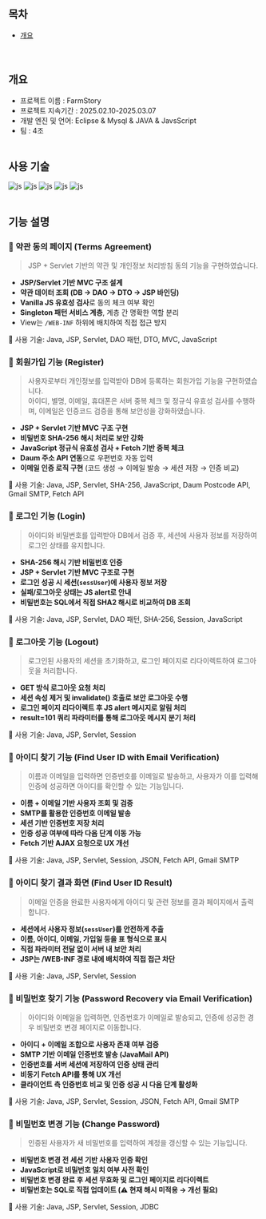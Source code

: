 ## 목차
 - [개요](#개요)
<br><br><br>
## 개요
- 프로젝트 이름 : FarmStory
- 프로젝트 지속기간 : 2025.02.10-2025.03.07
- 개발 엔진 및 언어: Eclipse & Mysql & JAVA & JavsScript  
- 팀 : 4조 
<br><br>
## 사용 기술
![js](https://img.shields.io/badge/Java-ED8B00?style=for-the-badge&logo=openjdk&logoColor=white)
![js](https://img.shields.io/badge/JavaScript-F7DF1E?style=for-the-badge&logo=JavaScript&logoColor=white)
![js](https://img.shields.io/badge/CSS-239120?&style=for-the-badge&logo=css3&logoColor=white)
![js](https://img.shields.io/badge/HTML5-E34F26?style=for-the-badge&logo=html5&logoColor=white)
![js](https://img.shields.io/badge/MySQL-00000F?style=for-the-badge&logo=mysql&logoColor=white) <br><br>

## 기능 설명
### 📄 약관 동의 페이지 (Terms Agreement)

> JSP + Servlet 기반의 약관 및 개인정보 처리방침 동의 기능을 구현하였습니다.

- **JSP/Servlet 기반 MVC 구조 설계**
- **약관 데이터 조회 (DB → DAO → DTO → JSP 바인딩)**
- **Vanilla JS 유효성 검사**로 동의 체크 여부 확인
- **Singleton 패턴 서비스 계층**, 계층 간 명확한 역할 분리
- View는 `/WEB-INF` 하위에 배치하여 직접 접근 방지

🔧 사용 기술: Java, JSP, Servlet, DAO 패턴, DTO, MVC, JavaScript


### 👤 회원가입 기능 (Register)

> 사용자로부터 개인정보를 입력받아 DB에 등록하는 회원가입 기능을 구현하였습니다.  
> 아이디, 별명, 이메일, 휴대폰은 서버 중복 체크 및 정규식 유효성 검사를 수행하며, 이메일은 인증코드 검증을 통해 보안성을 강화하였습니다.

- **JSP + Servlet 기반 MVC 구조 구현**
- **비밀번호 SHA-256 해시 처리로 보안 강화**
- **JavaScript 정규식 유효성 검사 + Fetch 기반 중복 체크**
- **Daum 주소 API 연동**으로 우편번호 자동 입력
- **이메일 인증 로직 구현** (코드 생성 → 이메일 발송 → 세션 저장 → 인증 비교)

🔧 사용 기술: Java, JSP, Servlet, SHA-256, JavaScript, Daum Postcode API, Gmail SMTP, Fetch API

### 🔐 로그인 기능 (Login)

> 아이디와 비밀번호를 입력받아 DB에서 검증 후, 세션에 사용자 정보를 저장하여 로그인 상태를 유지합니다.

- **SHA-256 해시 기반 비밀번호 인증**
- **JSP + Servlet 기반 MVC 구조로 구현**
- **로그인 성공 시 세션(`sessUser`)에 사용자 정보 저장**
- **실패/로그아웃 상태는 JS alert로 안내**
- **비밀번호는 SQL에서 직접 SHA2 해시로 비교하여 DB 조회**

🔧 사용 기술: Java, JSP, Servlet, DAO 패턴, SHA-256, Session, JavaScript

### 🚪 로그아웃 기능 (Logout)

> 로그인된 사용자의 세션을 초기화하고, 로그인 페이지로 리다이렉트하여 로그아웃을 처리합니다.

- **GET 방식 로그아웃 요청 처리**
- **세션 속성 제거 및 invalidate() 호출로 보안 로그아웃 수행**
- **로그인 페이지 리다이렉트 후 JS alert 메시지로 알림 처리**
- **result=101 쿼리 파라미터를 통해 로그아웃 메시지 분기 처리**

🔧 사용 기술: Java, JSP, Servlet, Session

### 🔎 아이디 찾기 기능 (Find User ID with Email Verification)

> 이름과 이메일을 입력하면 인증번호를 이메일로 발송하고, 사용자가 이를 입력해 인증에 성공하면 아이디를 확인할 수 있는 기능입니다.

- **이름 + 이메일 기반 사용자 조회 및 검증**
- **SMTP를 활용한 인증번호 이메일 발송**
- **세션 기반 인증번호 저장 처리**
- **인증 성공 여부에 따라 다음 단계 이동 가능**
- **Fetch 기반 AJAX 요청으로 UX 개선**

🔧 사용 기술: Java, JSP, Servlet, Session, JSON, Fetch API, Gmail SMTP

### 🧾 아이디 찾기 결과 화면 (Find User ID Result)

> 이메일 인증을 완료한 사용자에게 아이디 및 관련 정보를 결과 페이지에서 출력합니다.

- **세션에서 사용자 정보(`sessUser`)를 안전하게 추출**
- **이름, 아이디, 이메일, 가입일 등을 표 형식으로 표시**
- **직접 파라미터 전달 없이 서버 내 보안 처리**
- **JSP는 /WEB-INF 경로 내에 배치하여 직접 접근 차단**

🔧 사용 기술: Java, JSP, Servlet, Session

### 🔐 비밀번호 찾기 기능 (Password Recovery via Email Verification)

> 아이디와 이메일을 입력하면, 인증번호가 이메일로 발송되고, 인증에 성공한 경우 비밀번호 변경 페이지로 이동합니다.

- **아이디 + 이메일 조합으로 사용자 존재 여부 검증**
- **SMTP 기반 이메일 인증번호 발송 (JavaMail API)**
- **인증번호를 서버 세션에 저장하여 인증 상태 관리**
- **비동기 Fetch API를 통해 UX 개선**
- **클라이언트 측 인증번호 비교 및 인증 성공 시 다음 단계 활성화**

🔧 사용 기술: Java, JSP, Servlet, Session, JSON, Fetch API, Gmail SMTP

### 🔑 비밀번호 변경 기능 (Change Password)

> 인증된 사용자가 새 비밀번호를 입력하여 계정을 갱신할 수 있는 기능입니다.

- **비밀번호 변경 전 세션 기반 사용자 인증 확인**
- **JavaScript로 비밀번호 일치 여부 사전 확인**
- **비밀번호 변경 완료 후 세션 무효화 및 로그인 페이지로 리다이렉트**
- **비밀번호는 SQL로 직접 업데이트 (⚠ 현재 해시 미적용 → 개선 필요)**

🔧 사용 기술: Java, JSP, Servlet, Session, JDBC


